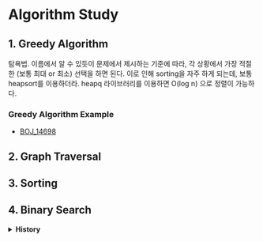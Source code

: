 # Algorithm Study

## 1. Greedy Algorithm
탐욕법. 이름에서 알 수 있듯이 문제에서 제시하는 기준에 따라, 각 상황에서 가장 적절한 (보통 최대 or 최소) 선택을 하면 된다. 이로 인해 sorting을 자주 하게 되는데, 보통 heapsort를 이용하더라. heapq 라이브러리를 이용하면 O(log n) 으로 정렬이 가능하다.

### Greedy Algorithm Example
- [BOJ_14698](https://github.com/99sphere/Problem-Solving/blob/main/Greedy/BOJ_14698.py)      

## 2. Graph Traversal    

## 3. Sorting

## 4. Binary Search


<details>
<summary><b>History</b></summary>
<div markdown="1">

##### 2021.07.06
    Implementation - BOJ_2941   
  
##### 2021.07.23
    Greedy - BOJ_2839   
  
##### 2021.07.25
    Greedy - BOJ_11399   
  
##### 2021.07.28
    Greedy - BOJ_11047   
  
##### 2021.07.31
    Greedy - BOJ_1931   
  
##### 2021.08.13
    Greedy - BOJ_1541   
    Greedy - BOJ_5585
    Greedy - BOJ_2217
    
##### 2021.08.14
    Greedy - BOJ_10162   

##### 2021.08.15
    Greedy - BOJ_1946
    
    
##### 2021.09.19
    Greedy - BOJ_1789
    Greedy - BOJ_1715
    Greedy - BOJ_4796
    Greedy - BOJ_1744
    Greedy - BOJ_1080
    Greedy - BOJ_1202
    Greedy - BOJ_2437
    
##### 2021.09.20
    Greedy - BOJ_1700
    Greedy - BOJ_11000
    Greedy - BOJ_9576   

##### 2021.09.21
    Greedy - BOJ_13904
    Greedy - BOJ_12904
    Greedy - BOJ_2109
    Greedy - BOJ_1461
    Greedy - BOJ_1781 --> 왜 맞았지?
    Greedy - BOJ_13164
    Greedy - BOJ_16120
    Greedy - BOJ_15922

##### 2021.09.22
    Greedy - BOJ_2141
    Greedy - BOJ_1339
        
##### 2021.01.21
    Greedy - BOJ_1826

##### 2021.01.22
    Greedy - BOJ_1092
    Greedy - BOJ_2262
        
##### 2021.01.22
    Greedy - BOJ_1374
        
##### 2021.01.28
    Greedy - BOJ_5430
        
##### 2021.01.30
    DP - BOJ_11659
        
##### 2021.02.06
    Graph Traversal - BOJ_2178
    Graph Traversal - BOJ_2667
    Graph Traversal - BOJ_1012
        
##### 2021.02.12
    Graph Traversal - BOJ_7576   
    Graph Traversal - BOJ_10026 (Python3 시간초과, PyPy3 통과)   
    Graph Traversal - BOJ_7569
    Graph Traversal - BOJ_1987
</div>
</details>

